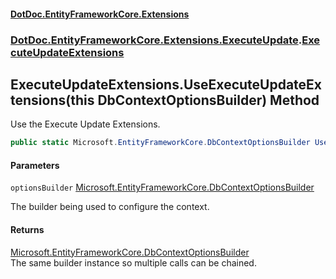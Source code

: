 #### [DotDoc\.EntityFrameworkCore\.Extensions](index.md 'index')
### [DotDoc\.EntityFrameworkCore\.Extensions\.ExecuteUpdate](DotDoc.EntityFrameworkCore.Extensions.ExecuteUpdate.md 'DotDoc\.EntityFrameworkCore\.Extensions\.ExecuteUpdate').[ExecuteUpdateExtensions](ExecuteUpdateExtensions.md 'DotDoc\.EntityFrameworkCore\.Extensions\.ExecuteUpdate\.ExecuteUpdateExtensions')

## ExecuteUpdateExtensions\.UseExecuteUpdateExtensions\(this DbContextOptionsBuilder\) Method

Use the Execute Update Extensions\.

```csharp
public static Microsoft.EntityFrameworkCore.DbContextOptionsBuilder UseExecuteUpdateExtensions(this Microsoft.EntityFrameworkCore.DbContextOptionsBuilder optionsBuilder);
```
#### Parameters

<a name='DotDoc.EntityFrameworkCore.Extensions.ExecuteUpdate.ExecuteUpdateExtensions.UseExecuteUpdateExtensions(thisMicrosoft.EntityFrameworkCore.DbContextOptionsBuilder).optionsBuilder'></a>

`optionsBuilder` [Microsoft\.EntityFrameworkCore\.DbContextOptionsBuilder](https://learn.microsoft.com/en-us/dotnet/api/microsoft.entityframeworkcore.dbcontextoptionsbuilder 'Microsoft\.EntityFrameworkCore\.DbContextOptionsBuilder')

The builder being used to configure the context\.

#### Returns
[Microsoft\.EntityFrameworkCore\.DbContextOptionsBuilder](https://learn.microsoft.com/en-us/dotnet/api/microsoft.entityframeworkcore.dbcontextoptionsbuilder 'Microsoft\.EntityFrameworkCore\.DbContextOptionsBuilder')  
The same builder instance so multiple calls can be chained\.